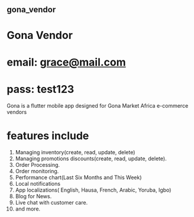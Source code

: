 ## gona_vendor

# Gona Vendor
# email: grace@mail.com
# pass: test123

Gona is a flutter mobile app designed for Gona Market Africa e-commerce vendors 

# features include
1. Managing inventory(create, read, update, delete)
2. Managing promotions discounts(create, read, update, delete).
3. Order Processing.
4. Order monitoring.
5. Performance chart(Last Six Months and This Week)
6. Local notifications
7. App localizations( English, Hausa, French, Arabic, Yoruba, Igbo)
8. Blog for News.
9. Live chat with customer care.
10. and more.
